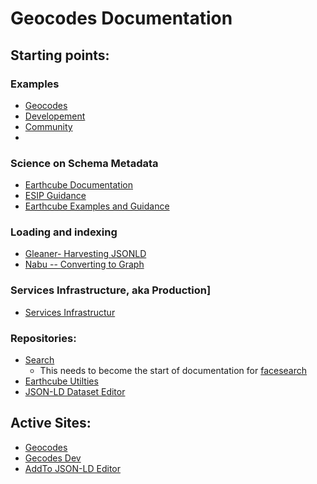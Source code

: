 #  Geocodes Documentation


## Starting points:

### Examples

* [Geocodes](examples/geocodes.md)
* [Developement](examples/developement/)
* [Community](examples/community/)
* 

### Science on Schema Metadata

* [Earthcube Documentation](metadata/)
* [ESIP Guidance](https://github.com/ESIPFed/science-on-schema.org)
* [Earthcube Examples and Guidance](https://github.com/earthcube/GeoCODES-Metadata)
 
### Loading and indexing

* [Gleaner- Harvesting JSONLD](indexing/gleaner/)
* [Nabu -- Converting to Graph](indexing/nabu/)


### Services Infrastructure, aka Production]

*  [Services Infrastructur](services-infrastructure/)

### Repositories:

* [Search](https://github.com/earthcube/facetsearch)
    * This needs to become the start of documentation for [facesearch](http://geocodes.ddns.net/ec/GeoCODES/)
* [Earthcube Utilties](https://github.com/earthcube/earthcube_utilities)
* [JSON-LD Dataset Editor](https://github.com/earthcube/jsonld_forms)

## Active Sites:

* [Geocodes](https://geocodes.earthcube.org/)
* [Gecodes Dev](https://dev.geocodes.earthcube.org/)
* [AddTo JSON-LD Editor](https://addto.earthcube.org/#/)




